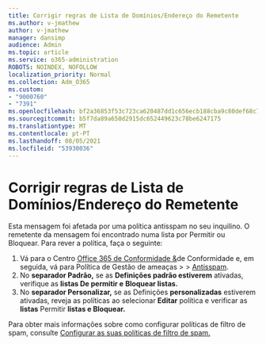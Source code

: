 ```yaml
---
title: Corrigir regras de Lista de Domínios/Endereço do Remetente
ms.author: v-jmathew
author: v-jmathew
manager: dansimp
audience: Admin
ms.topic: article
ms.service: o365-administration
ROBOTS: NOINDEX, NOFOLLOW
localization_priority: Normal
ms.collection: Adm_O365
ms.custom:
- "9000760"
- "7391"
ms.openlocfilehash: bf2a36853f53c723ca620487dd1c656ecb188cba9c80def68c793e3d5fbf5f87
ms.sourcegitcommit: b5f7da89a650d2915dc652449623c78be6247175
ms.translationtype: MT
ms.contentlocale: pt-PT
ms.lasthandoff: 08/05/2021
ms.locfileid: "53930036"
---
```

# <a name="fix-sender-addressdomain-list-rules"></a>Corrigir regras de Lista de Domínios/Endereço do Remetente

Esta mensagem foi afetada por uma política antisspam no seu inquilino. O remetente da mensagem foi encontrado numa lista por Permitir ou Bloquear. Para rever a política, faça o seguinte:

1. Vá para o Centro [Office 365 de Conformidade &](https://go.microsoft.com/fwlink/p/?linkid=2077143)de Conformidade e, em seguida, vá para Política de Gestão de ameaças  >    >  [Antisspam](https://go.microsoft.com/fwlink/?linkid=2101518).
2. No **separador Padrão,** se as **Definições padrão estiverem** ativadas, verifique as **listas De permitir e** **Bloquear listas.**
3. No **separador Personalizar,** se as Definições **personalizadas** estiverem ativadas, reveja as políticas ao selecionar **Editar** política e verificar as **listas** Permitir **listas e Bloquear.**

Para obter mais informações sobre como configurar políticas de filtro de spam, consulte [Configurar as suas políticas de filtro de spam.](https://go.microsoft.com/fwlink/?linkid=2101431)
